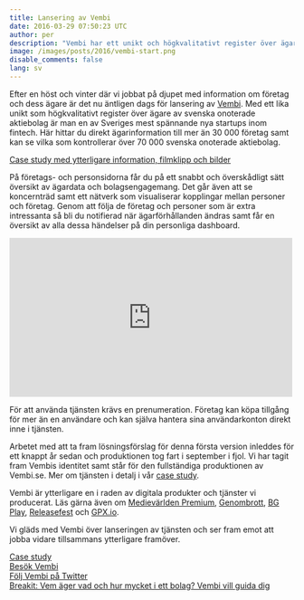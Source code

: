 ```yaml
---
title: Lansering av Vembi
date: 2016-03-29 07:50:23 UTC
author: per
description: "Vembi har ett unikt och högkvalitativt register över ägare av svenska onoterade aktiebolag är man en av Sveriges mest spännande nya startups inom fintech. Här hittar du direkt ägarinformation till mer än 30 000 företag samt kan se vilka som kontrollerar över 70 000 svenska onoterade aktiebolag."
image: /images/posts/2016/vembi-start.png
disable_comments: false
lang: sv
---
```


Efter en höst och vinter där vi jobbat på djupet med information om företag och dess ägare är det nu äntligen dags för lansering av [Vembi](https://www.vembi.se). Med ett lika unikt som högkvalitativt register över ägare av svenska onoterade aktiebolag är man en av Sveriges mest spännande nya startups inom fintech. Här hittar du direkt ägarinformation till mer än 30 000 företag samt kan se vilka som kontrollerar över 70 000 svenska onoterade aktiebolag.

[Case study med ytterligare information, filmklipp och bilder](/case/vembi)

På företags- och personsidorna får du på ett snabbt och överskådligt sätt översikt av ägardata och bolagsengagemang. Det går även att se koncernträd samt ett nätverk som visualiserar kopplingar mellan personer och företag. Genom att följa de företag och personer som är extra intressanta så bli du notifierad när ägarförhållanden ändras samt får en översikt av alla dessa händelser på din personliga dashboard.

<iframe src="https://player.vimeo.com/video/157131115" width="500" height="281" frameborder="0" webkitallowfullscreen mozallowfullscreen allowfullscreen></iframe>
<br>

För att använda tjänsten krävs en prenumeration. Företag kan köpa tillgång för mer än en användare och kan själva hantera sina användarkonton direkt inne i tjänsten.

Arbetet med att ta fram lösningsförslag för denna första version inleddes för ett knappt år sedan och produktionen tog fart i september i fjol. Vi har tagit fram Vembis identitet samt står för den fullständiga produktionen av Vembi.se. Mer om  tjänsten i detalj i vår [case study](/case/vembi).

Vembi är ytterligare en i raden av digitala produkter och tjänster vi producerat. Läs gärna även om [Medievärlden Premium](/case/medievarlden-premium), [Genombrott](/case/genombrott), [BG Play](/case/bgplay), [Releasefest](/case/releasefest) och [GPX.io](/case/gpxio).

Vi gläds med Vembi över lanseringen av tjänsten och ser fram emot att jobba vidare tillsammans ytterligare framöver.

[Case study](/case/vembi)  
[Besök Vembi](https://www.vembi.se)  
[Följ Vembi på Twitter](https://twitter.com/VembiAB)  
[Breakit: Vem äger vad och hur mycket i ett bolag? Vembi vill guida dig](http://www.breakit.se/artikel/3058/vem-ager-vad-och-hur-mycket-i-ett-bolag-vembi-vill-guida-dig)
